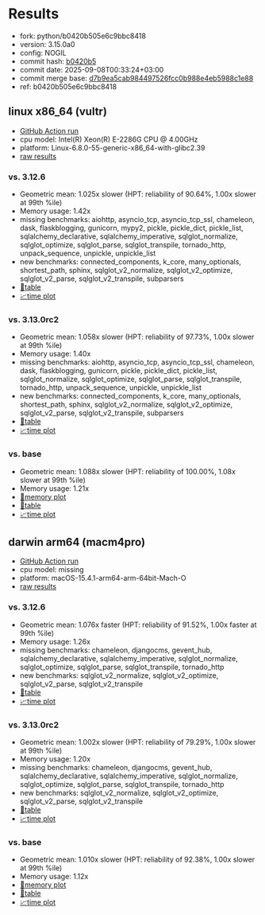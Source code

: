 # Results

- fork: python/b0420b505e6c9bbc8418
- version: 3.15.0a0
- config: NOGIL
- commit hash: [b0420b5](https://github.com/python/cpython/commit/b0420b5)
- commit date: 2025-09-08T00:33:24+03:00
- commit merge base: [d7b9ea5cab984497526fcc0b988e4eb5988c1e88](https://github.com/python/cpython/commit/d7b9ea5cab984497526fcc0b988e4eb5988c1e88)
- ref: b0420b505e6c9bbc8418

## linux x86_64 (vultr)

- [GitHub Action run](https://github.com/facebookexperimental/free-threading-benchmarking/actions/runs/17536070233)
- cpu model: Intel(R) Xeon(R) E-2286G CPU @ 4.00GHz
- platform: Linux-6.8.0-55-generic-x86_64-with-glibc2.39
- [raw results](bm-20250908-vultr-x86_64-python-b0420b505e6c9bbc8418-3.15.0a0-b0420b5.json)

### vs. 3.12.6

- Geometric mean: 1.025x slower (HPT: reliability of 90.64%, 1.00x slower at 99th %ile)
- Memory usage: 1.42x
- missing benchmarks: aiohttp, asyncio_tcp, asyncio_tcp_ssl, chameleon, dask, flaskblogging, gunicorn, mypy2, pickle, pickle_dict, pickle_list, sqlalchemy_declarative, sqlalchemy_imperative, sqlglot_normalize, sqlglot_optimize, sqlglot_parse, sqlglot_transpile, tornado_http, unpack_sequence, unpickle, unpickle_list
- new benchmarks: connected_components, k_core, many_optionals, shortest_path, sphinx, sqlglot_v2_normalize, sqlglot_v2_optimize, sqlglot_v2_parse, sqlglot_v2_transpile, subparsers
- [📄table](bm-20250908-vultr-x86_64-python-b0420b505e6c9bbc8418-3.15.0a0-b0420b5-vs-3.12.6.md)
- [📈time plot](bm-20250908-vultr-x86_64-python-b0420b505e6c9bbc8418-3.15.0a0-b0420b5-vs-3.12.6.svg)

### vs. 3.13.0rc2

- Geometric mean: 1.058x slower (HPT: reliability of 97.73%, 1.00x slower at 99th %ile)
- Memory usage: 1.40x
- missing benchmarks: aiohttp, asyncio_tcp, asyncio_tcp_ssl, chameleon, dask, flaskblogging, gunicorn, pickle, pickle_dict, pickle_list, sqlglot_normalize, sqlglot_optimize, sqlglot_parse, sqlglot_transpile, tornado_http, unpack_sequence, unpickle, unpickle_list
- new benchmarks: connected_components, k_core, many_optionals, shortest_path, sphinx, sqlglot_v2_normalize, sqlglot_v2_optimize, sqlglot_v2_parse, sqlglot_v2_transpile, subparsers
- [📄table](bm-20250908-vultr-x86_64-python-b0420b505e6c9bbc8418-3.15.0a0-b0420b5-vs-3.13.0rc2.md)
- [📈time plot](bm-20250908-vultr-x86_64-python-b0420b505e6c9bbc8418-3.15.0a0-b0420b5-vs-3.13.0rc2.svg)

### vs. base

- Geometric mean: 1.088x slower (HPT: reliability of 100.00%, 1.08x slower at 99th %ile)
- Memory usage: 1.21x
- [🧠memory plot](bm-20250908-vultr-x86_64-python-b0420b505e6c9bbc8418-3.15.0a0-b0420b5-vs-base-mem.svg)
- [📄table](bm-20250908-vultr-x86_64-python-b0420b505e6c9bbc8418-3.15.0a0-b0420b5-vs-base.md)
- [📈time plot](bm-20250908-vultr-x86_64-python-b0420b505e6c9bbc8418-3.15.0a0-b0420b5-vs-base.svg)

## darwin arm64 (macm4pro)

- [GitHub Action run](https://github.com/facebookexperimental/free-threading-benchmarking/actions/runs/17536070233)
- cpu model: missing
- platform: macOS-15.4.1-arm64-arm-64bit-Mach-O
- [raw results](bm-20250908-macm4pro-arm64-python-b0420b505e6c9bbc8418-3.15.0a0-b0420b5.json)

### vs. 3.12.6

- Geometric mean: 1.076x faster (HPT: reliability of 91.52%, 1.00x faster at 99th %ile)
- Memory usage: 1.26x
- missing benchmarks: chameleon, djangocms, gevent_hub, sqlalchemy_declarative, sqlalchemy_imperative, sqlglot_normalize, sqlglot_optimize, sqlglot_parse, sqlglot_transpile, tornado_http
- new benchmarks: sqlglot_v2_normalize, sqlglot_v2_optimize, sqlglot_v2_parse, sqlglot_v2_transpile
- [📄table](bm-20250908-macm4pro-arm64-python-b0420b505e6c9bbc8418-3.15.0a0-b0420b5-vs-3.12.6.md)
- [📈time plot](bm-20250908-macm4pro-arm64-python-b0420b505e6c9bbc8418-3.15.0a0-b0420b5-vs-3.12.6.svg)

### vs. 3.13.0rc2

- Geometric mean: 1.002x slower (HPT: reliability of 79.29%, 1.00x slower at 99th %ile)
- Memory usage: 1.20x
- missing benchmarks: chameleon, djangocms, gevent_hub, sqlalchemy_declarative, sqlalchemy_imperative, sqlglot_normalize, sqlglot_optimize, sqlglot_parse, sqlglot_transpile, tornado_http
- new benchmarks: sqlglot_v2_normalize, sqlglot_v2_optimize, sqlglot_v2_parse, sqlglot_v2_transpile
- [📄table](bm-20250908-macm4pro-arm64-python-b0420b505e6c9bbc8418-3.15.0a0-b0420b5-vs-3.13.0rc2.md)
- [📈time plot](bm-20250908-macm4pro-arm64-python-b0420b505e6c9bbc8418-3.15.0a0-b0420b5-vs-3.13.0rc2.svg)

### vs. base

- Geometric mean: 1.010x slower (HPT: reliability of 92.38%, 1.00x slower at 99th %ile)
- Memory usage: 1.12x
- [🧠memory plot](bm-20250908-macm4pro-arm64-python-b0420b505e6c9bbc8418-3.15.0a0-b0420b5-vs-base-mem.svg)
- [📄table](bm-20250908-macm4pro-arm64-python-b0420b505e6c9bbc8418-3.15.0a0-b0420b5-vs-base.md)
- [📈time plot](bm-20250908-macm4pro-arm64-python-b0420b505e6c9bbc8418-3.15.0a0-b0420b5-vs-base.svg)


